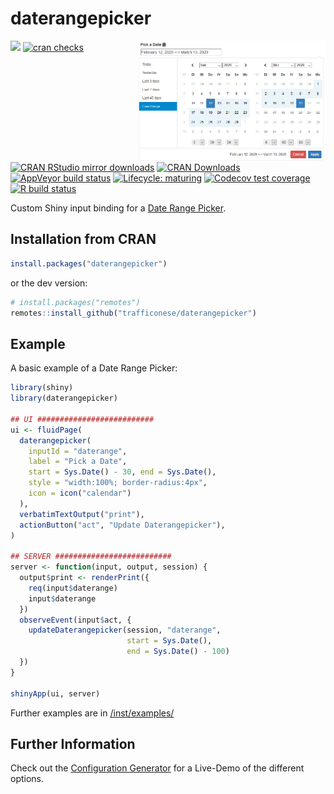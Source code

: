 # daterangepicker

<p align="center">
  <img src="./man/figures/daterangepicker.PNG" align="right" width="300"/>
</p>

<!-- badges: start -->
[![](https://www.r-pkg.org/badges/version/daterangepicker)](https://www.r-pkg.org/pkg/daterangepicker)
[![cran checks](https://cranchecks.info/badges/worst/daterangepicker)](https://cran.r-project.org/web/checks/check_results_daterangepicker.html)
[![CRAN RStudio mirror downloads](https://cranlogs.r-pkg.org/badges/daterangepicker?color=brightgreen)](https://www.r-pkg.org/pkg/daterangepicker)
[![CRAN Downloads](http://cranlogs.r-pkg.org/badges/grand-total/daterangepicker)](https://www.rpackages.io/package/daterangepicker)
[![AppVeyor build status](https://ci.appveyor.com/api/projects/status/github/trafficonese/daterangepicker?branch=master&svg=true)](https://ci.appveyor.com/project/trafficonese/daterangepicker)
[![Lifecycle: maturing](https://img.shields.io/badge/lifecycle-maturing-blue.svg)](https://www.tidyverse.org/lifecycle/#maturing)
[![Codecov test coverage](https://codecov.io/gh/trafficonese/daterangepicker/branch/master/graph/badge.svg)](https://codecov.io/gh/trafficonese/daterangepicker?branch=master)
[![R build status](https://github.com/trafficonese/daterangepicker/workflows/R-CMD-check/badge.svg)](https://github.com/trafficonese/daterangepicker/actions)
<!-- badges: end -->

Custom Shiny input binding for a [Date Range Picker](https://www.daterangepicker.com/).

## Installation from CRAN

``` r
install.packages("daterangepicker")
```

or the dev version:
``` r
# install.packages("remotes")
remotes::install_github("trafficonese/daterangepicker")
```

## Example

A basic example of a Date Range Picker:

``` r
library(shiny)
library(daterangepicker)

## UI ##########################
ui <- fluidPage(
  daterangepicker(
    inputId = "daterange",
    label = "Pick a Date",
    start = Sys.Date() - 30, end = Sys.Date(),
    style = "width:100%; border-radius:4px",
    icon = icon("calendar")
  ),
  verbatimTextOutput("print"),
  actionButton("act", "Update Daterangepicker"),
)

## SERVER ##########################
server <- function(input, output, session) {
  output$print <- renderPrint({
    req(input$daterange)
    input$daterange
  })
  observeEvent(input$act, {
    updateDaterangepicker(session, "daterange",
                          start = Sys.Date(), 
                          end = Sys.Date() - 100)
  })
}

shinyApp(ui, server)
```

Further examples are in [/inst/examples/](https://github.com/trafficonese/daterangepicker/tree/master/inst/examples)

## Further Information

Check out the [Configuration Generator](https://www.daterangepicker.com/#config) for a Live-Demo of the different options. 
